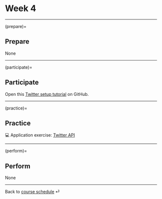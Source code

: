 # Week 4


---

(prepare)=
## Prepare


None

---

(participate)=
## Participate



Open this [Twitter setup tutorial](https://github.com/kirenz/twitter-tutorial) on GitHub.

---

(practice)=
## Practice


💻 Application exercise: [Twitter API](../ae/ae3/twitter-api.md)





---

(perform)=
## Perform

None


---

Back to [course schedule](../docs/course-schedule.md) ⏎
